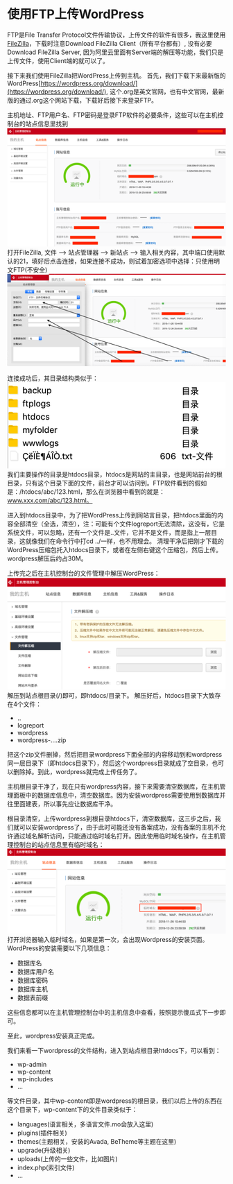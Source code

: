 # 使用FTP上传WordPress

FTP是File Transfer Protocol文件传输协议，上传文件的软件有很多，我这里使用[FileZilla](https://filezilla-project.org/)，下载时注意Download FileZilla Client（所有平台都有）, 没有必要Download FileZilla Server, 因为阿里云里面有Server端的解压等功能，我们只是上传文件，使用Client端的就可以了。

接下来我们使用FileZilla把WordPress上传到主机。
首先，我们下载下来最新版的WordPress[https://wordpress.org/download/](https://wordpress.org/download/), 这个.org是英文官网，也有中文官网，最新版的通过.org这个网站下载，下载好后接下来登录FTP。

主机地址、FTP用户名、FTP密码是登录FTP软件的必要条件，这些可以在主机控制台的站点信息里找到
![](/WordPress/images/5.png)
打开FileZilla, 文件 --> 站点管理器 --> 新站点 --> 输入相关内容，其中端口使用默认的21，填好后点击连接，如果连接不成功，则试着加密选项中选择：只使用明文FTP(不安全)
![](/WordPress/images/6.png)

连接成功后，其目录结构类似于：
![](/WordPress/images/7.png)
我们主要操作的目录是htdocs目录，htdocs是网站的主目录，也是网站前台的根目录，只有这个目录下面的文件，前台才可以访问到。FTP软件看到的假如是：/htdocs/abc/123.html，那么在浏览器中看到的就是：www.xxx.com/abc/123.html。

进入到htdocs目录中，为了把WordPress上传到网站言目录，把htdocs里面的内容全部清空（全选，清空），注：可能有个文件logreport无法清除，这没有，它是系统文件，可以忽略，还有一个文件是..文件，它并不是文件，而是指上一层目录，这就像我们在命令行中打cd ../一样，也不用理会。
清理干净后把刚才下载的WordPress压缩包托入htdocs目录下，或者在左侧右键这个压缩包，然后上传。wordpress解压后约占30M。

上传完之后在主机控制台的文件管理中解压WordPress：
![](/WordPress/images/8.png)
解压到站点根目录(/)即可，即htdocs/目录下。
解压好后，htdocs目录下大致存在4个文件：  
- ..
- logreport
- wordpress
- wordpress-....zip

把这个zip文件删掉，然后把目录wordpress下面全部的内容移动到和wordpress同一层目录下（即htdocs目录下），然后这个wordpress目录就成了空目录，也可以删除掉。到此，wordpress就完成上传任务了。

主机根目录干净了，现在只有wordpress内容，接下来需要清空数据库，在主机管理面板中的数据库信息中，清空数据库。因为安装wordpress需要使用到数据库并往里面建表，所以事先应让数据库干净。

根目录清空，上传wordpress到根目录htdocs下，清空数据库，这三步之后，我们就可以安装wordpress了，由于此时可能还没有备案成功，没有备案的主机不允许通过域名解析访问，只能通过临时域名打开。因此使用临时域名操作，在主机管理控制台的站点信息里有临时域名：
![](/WordPress/images/9.png)
打开浏览器输入临时域名，如果是第一次，会出现Wordpress的安装页面。WordPress的安装需要以下几项信息：
- 数据库名
- 数据库用户名
- 数据库密码
- 数据库主机
- 数据表前缀

这些信息都可以在主机管理控制台中的主机信息中查看，按照提示傻瓜式下一步即可。

至此，wordpress安装真正完成。

我们来看一下wordpress的文件结构，进入到站点根目录htdocs下，可以看到：

- wp-admin
- wp-content
- wp-includes
- ...

等文件目录，其中wp-content即是wordpress的根目录，我们以后上传的东西在这个目录下，wp-content下的文件目录类似于：

- languages(语言相关，多语言文件.mo会放入这里)
- plugins(插件相关)
- themes(主题相关，安装的Avada, BeTheme等主题在这里)
- upgrade(升级相关)
- uploads(上传的一些文件，比如图片)
- index.php(索引文件)
- ...



